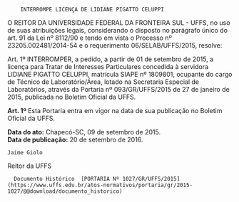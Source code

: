        INTERROMPE LICENÇA DE LIDIANE PIGATTO CELUPPI  

O REITOR DA UNIVERSIDADE FEDERAL DA FRONTEIRA SUL - UFFS, no uso de suas atribuições legais, considerando o disposto no parágrafo único do art. 91 da Lei nº 8112/90 e tendo em vista o Processo nº 23205.002481/2014-54 e o requerimento 06/SELAB/UFFS/2015, resolve:

 Art. 1º INTERROMPER, a pedido, a partir de 01 de setembro de 2015, a licença para Tratar de Interesses Particulares concedida à servidora LIDIANE PIGATTO CELUPPI, matrícula SIAPE nº 1809801, ocupante do cargo de Técnico de Laboratório/Área, lotado na Secretaria Especial de Laboratórios, através da Portaria nº 093/GR/UFFS/2015 de 27 de janeiro de 2015, publicada no Boletim Oficial da UFFS.

 **Art. 1º** Esta Portaria entra em vigor na data de sua publicação no Boletim Oficial da UFFS.

  

   **Data do ato:** Chapecó-SC, 09 de setembro de 2015.   
 **Data de publicação:**  20 de setembro de 2016. 

    Jaime Giolo   
 Reitor da UFFS 

      Documento Histórico  [PORTARIA Nº 1027/GR/UFFS/2015](https://www.uffs.edu.br/atos-normativos/portaria/gr/2015-1027/@@download/documento_historico)     
      